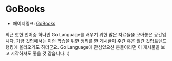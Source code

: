 # GoBooks
- 페이지링크: [GoBooks](https://github.com/dariubs/GoBooks)

최근 핫한 언어중 하나인 Go Language를 배우기 위한 많은 자료들을 모아놓은 공간입니다. 가끔 깃헙에서는 이런 학습을 위한 정리를 한 게시글이 주간 혹은 월간 깃헙트렌드 랭킹에 올라오기도 하더군요. Go Language에 관심있으신 분들이라면 이 게시물을 보고 시작하셔도 좋을 것 같습니다. :)
